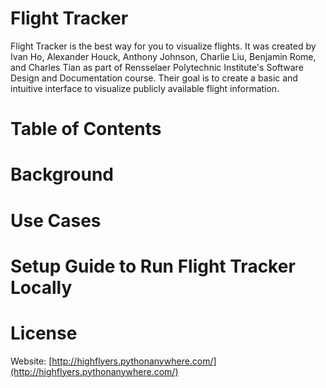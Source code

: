 # Flight Tracker

Flight Tracker is the best way for you to visualize flights. It was created by Ivan Ho, Alexander Houck, Anthony Johnson, Charlie Liu, Benjamin Rome, and Charles Tian as part of Rensselaer Polytechnic Institute's Software Design and Documentation course. Their goal is to create a basic and intuitive interface to visualize publicly available flight information.

# Table of Contents

# Background

# Use Cases

# Setup Guide to Run Flight Tracker Locally

# License

Website: [http://highflyers.pythonanywhere.com/](http://highflyers.pythonanywhere.com/)
